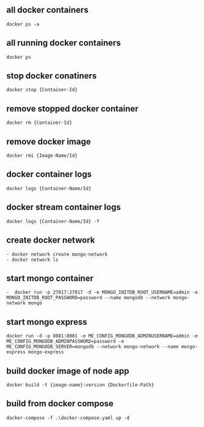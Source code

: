 ## all docker containers
```docker
docker ps -a
```

## all running docker containers
```docker
docker ps
```

## stop docker conatiners
```docker
docker stop {Container-Id}
```

## remove stopped docker container
```docker
docker rm {Container-Id}
```

## remove docker image
```docker
docker rmi {Image-Name/Id}
```

## docker container logs
```docker
docker logs {Container-Name/Id}
```

## docker stream container logs
``` docker
docker logs {Container-Name/Id} -f
```

## create docker network
``` docker
- docker network create mongo-network
- docker network ls
```

## start mongo container
``` docker
-  docker run -p 27017:27017 -d -e MONGO_INITDB_ROOT_USERNAME=admin -e MONGO_INITDB_ROOT_PASSWORD=password --name mongodb --network mongo-network mongo
``` 

## start mongo express
``` docker
docker run -d -p 8081:8081 -e ME_CONFIG_MONGODB_ADMINUSERNAME=admin -e ME_CONFIG_MONGODB_ADMINPASSWORD=password -e ME_CONFIG_MONGODB_SERVER=mongodb --network mongo-network --name mongo-express mongo-express
```

## build docker image of node app
``` docker
docker build -t {image-name}:version {Dockerfile-Path}
```

## build from docker compose
``` docker 
docker-compose -f .\docker-compose.yaml up -d
```
